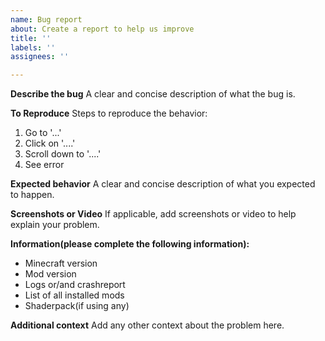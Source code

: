 ```yaml
---
name: Bug report
about: Create a report to help us improve
title: ''
labels: ''
assignees: ''

---
```


**Describe the bug**
A clear and concise description of what the bug is.

**To Reproduce**
Steps to reproduce the behavior:
1. Go to '...'
2. Click on '....'
3. Scroll down to '....'
4. See error

**Expected behavior**
A clear and concise description of what you expected to happen.

**Screenshots or Video**
If applicable, add screenshots or video to help explain your problem.

**Information(please complete the following information):**
 - Minecraft version
 - Mod version
 - Logs or/and crashreport
 - List of all installed mods
 - Shaderpack(if using any)

**Additional context**
Add any other context about the problem here.
